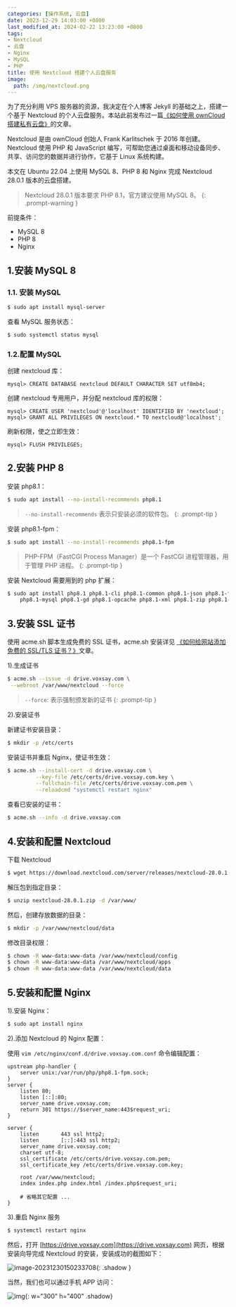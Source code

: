 ```yaml
---
categories: [操作系统, 云盘]
date: 2023-12-29 14:03:00 +0800
last_modified_at: 2024-02-22 13:23:00 +0800
tags:
- Nextcloud
- 云盘
- Nginx
- MySQL
- PHP
title: 使用 Nextcloud 搭建个人云盘服务
image:
  path: /img/nextcloud.png
---
```


为了充分利用 VPS 服务器的资源，我决定在个人博客 Jekyll 的基础之上，搭建一个基于 Nextcloud 的个人云盘服务。本站此前发布过一篇[《如何使用 ownCloud 搭建私有云盘》](https://voxsay.com/posts/how-to-install-and-configure-owncloud-on-centos-7/)的文章。

Nextcloud 是由 ownCloud 创始人 Frank Karlitschek 于 2016 年创建。 Nextcloud 使用 PHP 和 JavaScript 编写，可帮助您通过桌面和移动设备同步、共享、访问您的数据并进行协作，它基于 Linux 系统构建。

本文在 Ubuntu 22.04 上使用 MySQL 8、PHP 8 和 Nginx 完成 Nextcloud 28.0.1 版本的云盘搭建。

> Nextcloud 28.0.1 版本要求 PHP 8.1，官方建议使用 MySQL 8。
{: .prompt-warning }

前提条件：

- MySQL 8
- PHP 8
- Nginx

## 1.安装 MySQL 8

### 1.1. 安装 MySQL

```bash
$ sudo apt install mysql-server
```

查看 MySQL 服务状态：

```bash
$ sudo systemctl status mysql
```

### 1.2.配置 MySQL

创建 nextcloud 库：

```mysql
mysql> CREATE DATABASE nextcloud DEFAULT CHARACTER SET utf8mb4;
```

创建 nextcloud 专用用户，并分配 nextcloud 库的权限：

```mysql
mysql> CREATE USER 'nextcloud'@'localhost' IDENTIFIED BY 'nextcloud';
mysql> GRANT ALL PRIVILEGES ON nextcloud.* TO nextcloud@'localhost';
```

刷新权限，使之立即生效：

```mysql
mysql> FLUSH PRIVILEGES;
```

## 2.安装 PHP 8

安装 php8.1：

```bash
$ sudo apt install --no-install-recommends php8.1
```

> `--no-install-recommends` 表示只安装必须的软件包。
{: .prompt-tip }

安装 php8.1-fpm：

```bash
$ sudo apt install --no-install-recommends php8.1-fpm
```

> PHP-FPM（FastCGI Process Manager）是一个 FastCGI 进程管理器，用于管理 PHP 进程。
{: .prompt-tip }

安装 Nextcloud 需要用到的 php 扩展：

```bash
$ sudo apt install php8.1 php8.1-cli php8.1-common php8.1-json php8.1-fpm php8.1-curl \
    php8.1-mysql php8.1-gd php8.1-opcache php8.1-xml php8.1-zip php8.1-mbstring
```

## 3.安装 SSL 证书

使用 acme.sh 脚本生成免费的 SSL 证书，acme.sh 安装详见 [《如何给网站添加免费的 SSL/TLS 证书？》](https://voxsay.com/posts/how-to-apply-for-a-free-ssl-certificate-using-acme.sh/#21%E5%AE%89%E8%A3%85-acmesh:~:text=2.1.%E5%AE%89%E8%A3%85%20acme,%E4%BB%A5%E4%B8%8B%E7%9A%84%E5%91%BD%E4%BB%A4%EF%BC%9A)文章。

1).生成证书

   ```bash
   $ acme.sh --issue -d drive.voxsay.com \
   	--webroot /var/www/nextcloud --force
   ```

> `--force`: 表示强制颁发新的证书
{: .prompt-tip }

2).安装证书

新建证书安装目录：

```bash
$ mkdir -p /etc/certs
```

安装证书并重启 Nginx，使证书生效：

```bash
$ acme.sh --install-cert -d drive.voxsay.com \
         --key-file /etc/certs/drive.voxsay.com.key \
         --fullchain-file /etc/certs/drive.voxsay.com.pem \
         --reloadcmd "systemctl restart nginx"
```

查看已安装的证书：

```bash
$ acme.sh --info -d drive.voxsay.com
```

## 4.安装和配置 Nextcloud

下载 Nextcloud

```bash
$ wget https://download.nextcloud.com/server/releases/nextcloud-28.0.1.zip
```

解压包到指定目录：

```bash
$ unzip nextcloud-28.0.1.zip -d /var/www/
```

然后，创建存放数据的目录：

```bash
$ mkdir -p /var/www/nextcloud/data
```

修改目录权限：

```bash
$ chown -R www-data:www-data /var/www/nextcloud/config
$ chown -R www-data:www-data /var/www/nextcloud/apps
$ chown -R www-data:www-data /var/www/nextcloud/data
```

## 5.安装和配置 Nginx

1).安装 Nginx：

```bash
$ sudo apt install nginx
```

2).添加 Nextcloud 的 Nginx 配置：

使用 `vim /etc/nginx/conf.d/drive.voxsay.com.conf` 命令编辑配置：

```nginx
upstream php-handler {
    server unix:/var/run/php/php8.1-fpm.sock;
}
server {
    listen 80;
    listen [::]:80;
    server_name drive.voxsay.com;
    return 301 https://$server_name:443$request_uri;
}

server {
    listen       443 ssl http2;
    listen       [::]:443 ssl http2;
    server_name drive.voxsay.com;
    charset utf-8;
    ssl_certificate /etc/certs/drive.voxsay.com.pem;
    ssl_certificate_key /etc/certs/drive.voxsay.com.key;

    root /var/www/nextcloud;
    index index.php index.html /index.php$request_uri;

    # 省略其它配置 ...
}
```

3).重启 Nginx 服务

```bash
$ systemctl restart nginx
```

然后，打开 [https://drive.voxsay.com](https://drive.voxsay.com) 网页，根据安装向导完成 Nextcloud 的安装，安装成功的截图如下：

![image-20231230150233708](/img/image-20231230150233708.png){: .shadow }

当然，我们也可以通过手机 APP 访问：

![img](/img/image-20231230151533701.jpg){: w="300" h="400" .shadow}
